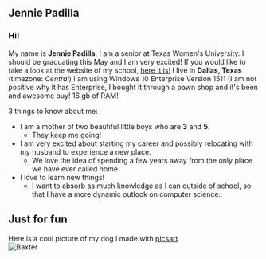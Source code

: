 ## Jennie Padilla
### **Hi!**  
My name is **Jennie Padilla**. I am a senior at Texas Women's University. I should be graduating this May and I am very excited!
If you would like to take a look at the website of my school, [here it is!](www.twu.edu) I live in **Dallas, Texas** (timezone: _Central_)
I am using Windows 10 Enterprise Version 1511 (I am not positive why it has Enterprise, I bought it through a pawn shop and it's been and awesome buy! 16 gb of RAM!  

3 things to know about me:
* I am a mother of two beautiful little boys who are **3** and **5**.
  * They keep me going!
* I am very excited about starting my career and possibly relocating with my husband to experience a new place.
  * We love the idea of spending a few years away from the only place we have ever called home.
* I love to learn new things!
  * I want to absorb as much knowledge as I can outside of school, so that I have a more dynamic outlook on computer science.
  
## Just for fun
Here is a cool picture of my dog I made with [picsart](https://picsart.com)  
![Baxter](/images/baxter.jpg)
